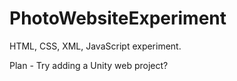 # PhotoWebsiteExperiment
HTML, CSS, XML, JavaScript experiment.

Plan -
Try adding a Unity web project?
